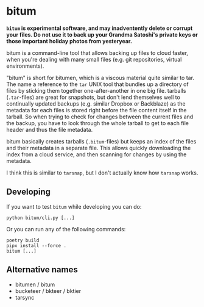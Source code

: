 bitum
=====
**`bitum` is experimental software, and may inadventently delete or corrupt
your files. Do not use it to back up your Grandma Satoshi's private keys or
those important holiday photos from yesteryear.**

bitum is a command-line tool that allows backing up files to cloud faster,
when you're dealing with many small files (e.g. git repositories, virtual
environments).

"bitum" is short for bitumen, which is a viscous material quite similar to
tar. The name  a reference to the `tar` UNIX tool that bundles up a
directory of files by sticking them together one-after-another in one big
file. tarballs (`.tar`-files) are great for snapshots, but don't lend
themselves well to continually updated backups (e.g. similar Dropbox or
Backblaze) as the metadata for each files is stored right before the file
content itself in the tarball. So when trying to check for changes between
the current files and the backup, you have to look through the whole tarball
to get to each file header and thus the file metadata.

bitum basically creates tarballs (`.bitum`-files) but keeps an index of the files
and their metadata in a separate file. This allows quickly downloading the index
from a cloud service, and then scanning for changes by using the metadata.

I think this is similar to `tarsnap`, but I don't actually know how `tarsnap` works.


Developing
----------
If you want to test `bitum` while developing you can do:

    python bitum/cli.py [...]


Or you can run any of the following commands:

    poetry build
    pipx install --force .
    bitum [...]


Alternative names
-----------------

- bitumen / bitum
- bucketeer / bkteer / bktier
- tarsync
